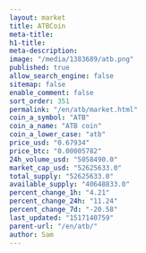 ```yaml
---
layout: market
title: ATBCoin
meta-title: 
h1-title: 
meta-description: 
image: "/media/1383689/atb.png"
published: true
allow_search_engine: false
sitemap: false
enable_comment: false
sort_order: 351
permalink: "/en/atb/market.html"
coin_a_symbol: "ATB"
coin_a_name: "ATB coin"
coin_a_lower_case: "atb"
price_usd: "0.67934"
price_btc: "0.00005782"
24h_volume_usd: "5058490.0"
market_cap_usd: "52625633.0"
total_supply: "52625633.0"
available_supply: "40648833.0"
percent_change_1h: "4.21"
percent_change_24h: "11.24"
percent_change_7d: "-20.58"
last_updated: "1517140759"
parent-url: "/en/atb/"
author: Sam
---
```


